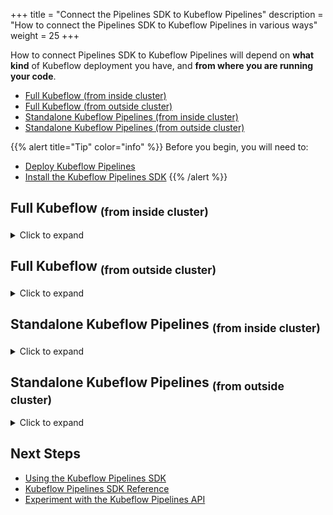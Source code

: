 +++
title = "Connect the Pipelines SDK to Kubeflow Pipelines"
description = "How to connect the Pipelines SDK to Kubeflow Pipelines in various ways"
weight = 25
+++

How to connect Pipelines SDK to Kubeflow Pipelines will depend on __what kind__ of Kubeflow deployment you have, and __from where you are running your code__.

* [Full Kubeflow (from inside cluster)](#full-kubeflow-subfrom-inside-clustersub)
* [Full Kubeflow (from outside cluster)](#full-kubeflow-subfrom-outside-clustersub)
* [Standalone Kubeflow Pipelines (from inside cluster)](#standalone-kubeflow-pipelines-subfrom-inside-clustersub)
* [Standalone Kubeflow Pipelines (from outside cluster)](#standalone-kubeflow-pipelines-subfrom-outside-clustersub)


{{% alert title="Tip" color="info" %}}
Before you begin, you will need to:
* [Deploy Kubeflow Pipelines](/docs/components/pipelines/installation/overview/)
* [Install the Kubeflow Pipelines SDK](/docs/components/pipelines/sdk/install-sdk/)
{{% /alert %}}

## Full Kubeflow <sub>(from inside cluster)</sub>

<details>
<summary>Click to expand</summary>
<hr>

When running the Pipelines SDK inside a multi-user Kubeflow cluster, a [ServiceAccount token volume](https://kubernetes.io/docs/tasks/configure-pod-container/configure-service-account/#service-account-token-volume-projection) 
can be mounted to the Pod, the Kubeflow Pipelines SDK can use this token to authenticate itself with the Kubeflow Pipelines API.

The following code creates a `kfp.Client()` using a ServiceAccount token for authentication.

```python
import kfp

# the namespace in which you deployed Kubeflow Pipelines
namespace = "kubeflow"

# the KF_PIPELINES_SA_TOKEN_PATH environment variable is used when no `path` is set
# the default KF_PIPELINES_SA_TOKEN_PATH is /var/run/secrets/kubeflow/pipelines/token
credentials = kfp.auth.ServiceAccountTokenVolumeCredentials(path=None)

client = kfp.Client(host=f"http://ml-pipeline-ui.{namespace}", credentials=credentials)

print(client.list_experiments())
```

The following Pod demonstrates mounting a ServiceAccount token volume.

```yaml
apiVersion: v1
kind: Pod
metadata:
  name: access-kfp-example
spec:
  containers:
  - image: hello-world:latest
    name: hello-world
    env:
      - ## this environment variable is automatically read by `kfp.Client()`
        ## this is the default value, but we show it here for clarity
        name: KF_PIPELINES_SA_TOKEN_PATH
        value: /var/run/secrets/kubeflow/pipelines/token
    volumeMounts:
      - mountPath: /var/run/secrets/kubeflow/pipelines
        name: volume-kf-pipeline-token
        readOnly: true
  volumes:
    - name: volume-kf-pipeline-token
      projected:
        sources:
          - serviceAccountToken:
              path: token
              expirationSeconds: 7200
              ## defined by the `TOKEN_REVIEW_AUDIENCE` environment variable on the `ml-pipeline` deployment
              audience: pipelines.kubeflow.org      
```

You may use Kubeflow's [`PodDefaults`](https://github.com/kubeflow/kubeflow/tree/master/components/admission-webhook) to inject the required ServiceAccount token volume into your Pods:

```yaml
apiVersion: kubeflow.org/v1alpha1
kind: PodDefault
metadata:
  name: access-ml-pipeline
  namespace: "<YOUR_USER_PROFILE_NAMESPACE>"
spec:
  desc: Allow access to Kubeflow Pipelines
  selector:
    matchLabels:
      access-ml-pipeline: "true"
  env:
    - ## this environment variable is automatically read by `kfp.Client()`
      ## this is the default value, but we show it here for clarity
      name: KF_PIPELINES_SA_TOKEN_PATH
      value: /var/run/secrets/kubeflow/pipelines/token
  volumes:
    - name: volume-kf-pipeline-token
      projected:
        sources:
          - serviceAccountToken:
              path: token
              expirationSeconds: 7200
              ## defined by the `TOKEN_REVIEW_AUDIENCE` environment variable on the `ml-pipeline` deployment
              audience: pipelines.kubeflow.org      
  volumeMounts:
    - mountPath: /var/run/secrets/kubeflow/pipelines
      name: volume-kf-pipeline-token
      readOnly: true
```

{{% alert title="Tip" color="info" %}}
* `PodDefaults` are namespaced resources, so you need to create one inside __each__ of your Kubeflow `Profile` namespaces.
* The Notebook Spawner UI will be aware of any `PodDefaults` in the user's namespace (they are selectable under the "configurations" section).
{{% /alert %}}

### RBAC Authorization

The Kubeflow Pipelines API respects Kubernetes RBAC, and will check RoleBindings assigned to the ServiceAccount before allowing it to take Pipelines API actions.

For example, this RoleBinding allows Pods with the `default-editor` ServiceAccount in `namespace-2` to manage Kubeflow Pipelines in `namespace-1`:

```yaml
apiVersion: rbac.authorization.k8s.io/v1
kind: RoleBinding
metadata:
  name: allow-namespace-2-kubeflow-edit
  ## this RoleBinding is in `namespace-1`, because it grants access to `namespace-1`
  namespace: namespace-1
roleRef:
  apiGroup: rbac.authorization.k8s.io
  kind: ClusterRole
  name: kubeflow-edit
subjects:
  - kind: ServiceAccount
    name: default-editor
    ## the ServiceAccount lives in `namespace-2`
    namespace: namespace-2
```

{{% alert title="Tip" color="info" %}}
* Review the ClusterRole called [`aggregate-to-kubeflow-pipelines-edit`](https://github.com/kubeflow/pipelines/blob/efb96135033fc6e6e55078d33814c45a98566e68/manifests/kustomize/base/installs/multi-user/view-edit-cluster-roles.yaml#L36-L99) 
for a list of some important `pipelines.kubeflow.org` RBAC verbs.
* Kubeflow Notebooks pods run as the `default-editor` ServiceAccount by default, so the RoleBindings for `default-editor` apply to them
and give them access to submit pipelines in their own namespace.
{{% /alert %}}

</details>

## Full Kubeflow <sub>(from outside cluster)</sub>

<details>
<summary>Click to expand</summary>
<hr>

When running the Kubeflow Pipelines SDK from outside a multi-user Kubeflow cluster (e.g. on a laptop), the `kfp.Client()` will need to be initialized with credentials.

{{% alert title="Tip" color="info" %}}
The process required will vary depending on which [distribution of Kubeflow](/docs/started/installing-kubeflow/#packaged-distributions-of-kubeflow) is being used.
{{% /alert %}}

### Example for Dex

This example is for distributions of Kubeflow which use [Dex](https://dexidp.io/) as their identity provider and have `staticPasswords` or `ldap` configured.

##### Step 1:

Expose your `istio-ingressgateway` service locally (if your Kubeflow Istio gateway is not already exposed on a public domain).

```bash
# `svc/istio-ingressgateway` may be called something else, or use different ports
kubectl port-forward --namespace istio-system svc/istio-ingressgateway 8080:80
```

##### Step 2:

This Python code defines a `KFPClientManager()` class which creates authenticated `kfp.Client()` instances when `create_kfp_client()` is called.

```python
import re
from urllib.parse import urlsplit

import kfp
import requests
import urllib3


class KFPClientManager:
    """
    A class that creates `kfp.Client` instances with Dex authentication.
    """

    def __init__(
        self,
        api_url: str,
        dex_username: str,
        dex_password: str,
        dex_auth_type: str = "local",
        skip_tls_verify: bool = False,
    ):
        """
        Initialize the KfpClient

        :param api_url: the Kubeflow Pipelines API URL
        :param skip_tls_verify: if True, skip TLS verification
        :param dex_username: the Dex username
        :param dex_password: the Dex password
        :param dex_auth_type: the auth type to use if Dex has multiple enabled, one of: ['ldap', 'local']
        """
        self._api_url = api_url
        self._skip_tls_verify = skip_tls_verify
        self._dex_username = dex_username
        self._dex_password = dex_password
        self._dex_auth_type = dex_auth_type
        self._client = None

        # ensure `dex_default_auth_type` is valid
        if self._dex_auth_type not in ["ldap", "local"]:
            raise ValueError(
                f"Invalid `dex_auth_type` '{self._dex_auth_type}', must be one of: ['ldap', 'local']"
            )

    def _get_session_cookies(self) -> str:
        """
        Get the session cookies by authenticating against Dex
        :return: a string of session cookies in the form "key1=value1; key2=value2"
        """

        # use a persistent session (for cookies)
        s = requests.Session()

        # disable SSL verification, if requested
        if self._skip_tls_verify:
            s.verify = False
            urllib3.disable_warnings(urllib3.exceptions.InsecureRequestWarning)

        # GET the api_url, which should redirect to Dex
        resp = s.get(self._api_url, allow_redirects=True)
        if resp.status_code != 200:
            raise RuntimeError(
                f"HTTP status code '{resp.status_code}' for GET against: {self._api_url}"
            )

        # if we were NOT redirected, then the endpoint is unsecured
        if len(resp.history) == 0:
            # no cookies are needed
            return ""

        # if we are at `/auth?=xxxx` path, we need to select an auth type
        url_obj = urlsplit(resp.url)
        if re.search(r"/auth$", url_obj.path):
            url_obj = url_obj._replace(
                path=re.sub(r"/auth$", f"/auth/{self._dex_auth_type}", url_obj.path)
            )

        # if we are at `/auth/xxxx/login` path, then we are at the login page
        if re.search(r"/auth/.*/login$", url_obj.path):
            dex_login_url = url_obj.geturl()
        else:
            # otherwise, we need to follow a redirect to the login page
            resp = s.get(url_obj.geturl(), allow_redirects=True)
            if resp.status_code != 200:
                raise RuntimeError(
                    f"HTTP status code '{resp.status_code}' for GET against: {url_obj.geturl()}"
                )
            dex_login_url = resp.url

        # attempt Dex login
        resp = s.post(
            dex_login_url,
            data={"login": self._dex_username, "password": self._dex_password},
            allow_redirects=True,
        )
        if resp.status_code != 200:
            raise RuntimeError(
                f"HTTP status code '{resp.status_code}' for POST against: {dex_login_url}"
            )

        # if we were NOT redirected, then the login credentials were probably invalid
        if len(resp.history) == 0:
            raise RuntimeError(
                f"Login credentials are probably invalid - "
                f"No redirect after POST to: {dex_login_url}"
            )

        return "; ".join([f"{c.name}={c.value}" for c in s.cookies])

    def _create_kfp_client(self) -> kfp.Client:
        try:
            session_cookies = self._get_session_cookies()
        except Exception as ex:
            raise RuntimeError(f"Failed to get Dex session cookies") from ex

        # monkey patch the kfp.Client to support disabling SSL verification
        # kfp only added support in v2: https://github.com/kubeflow/pipelines/pull/7174
        original_load_config = kfp.Client._load_config

        def patched_load_config(client_self, *args, **kwargs):
            config = original_load_config(client_self, *args, **kwargs)
            config.verify_ssl = not self._skip_tls_verify
            return config

        patched_kfp_client = kfp.Client
        patched_kfp_client._load_config = patched_load_config

        return patched_kfp_client(
            host=self._api_url,
            cookies=session_cookies,
        )

    def create_kfp_client(self) -> kfp.Client:
        """Get a newly authenticated Kubeflow Pipelines client."""
        return self._create_kfp_client()
```

##### Step 3:

This Python code uses the previously defined `KFPClientManager()` class to create an authenticated `kfp.Client()`.

```python
# initialize a KFPClientManager
kfp_client_manager = KFPClientManager(
    api_url="http://localhost:8080/pipeline",
    dex_username="user@example.com",
    dex_password="12341234",
    dex_auth_type="local",
    skip_tls_verify=False,
)

# get a newly authenticated KFP client
# TIP: long-lived sessions might need to get a new client when their session expires
kfp_client = kfp_client_manager.create_kfp_client()

# test the client by listing experiments
kfp_client.list_experiments(namespace="my-profile-namespace")
```

</details>

## Standalone Kubeflow Pipelines <sub>(from inside cluster)</sub>

<details>
<summary>Click to expand</summary>
<hr>

{{% alert title="Warning" color="warning" %}}
This information only applies to _Standalone Kubeflow Pipelines_.
{{% /alert %}}

When running inside the Kubernetes cluster, you may connect Pipelines SDK directly to the `ml-pipeline-ui` service via [cluster-internal service DNS resolution](https://kubernetes.io/docs/concepts/services-networking/service/#discovering-services).

{{% alert title="Tip" color="info" %}}
In [standalone deployments](/docs/components/pipelines/installation/standalone-deployment/) of Kubeflow Pipelines, there is no authentication enforced on the `ml-pipeline-ui` service.
{{% /alert %}}

For example, when running in the __same namespace__ as Kubeflow:

```python
import kfp

client = kfp.Client(host="http://ml-pipeline-ui:80")

print(client.list_experiments())
```

For example, when running in a __different namespace__ to Kubeflow:

```python
import kfp

# the namespace in which you deployed Kubeflow Pipelines
namespace = "kubeflow" 

client = kfp.Client(host=f"http://ml-pipeline-ui.{namespace}")

print(client.list_experiments())
```

</details>

## Standalone Kubeflow Pipelines <sub>(from outside cluster)</sub>

<details>
<summary>Click to expand</summary>
<hr>

{{% alert title="Warning" color="warning" %}}
This information only applies to _Standalone Kubeflow Pipelines_.
{{% /alert %}}

When running outside the Kubernetes cluster, you may connect Pipelines SDK to the `ml-pipeline-ui` service by using [kubectl port-forwarding](https://kubernetes.io/docs/tasks/access-application-cluster/port-forward-access-application-cluster/).

{{% alert title="Tip" color="info" %}}
In [standalone deployments](/docs/components/pipelines/installation/standalone-deployment/) of Kubeflow Pipelines, there is no authentication enforced on the `ml-pipeline-ui` service.
{{% /alert %}}

__Step 1:__ run the following command on your external system to initiate port-forwarding:

```bash
# change `--namespace` if you deployed Kubeflow Pipelines into a different namespace
kubectl port-forward --namespace kubeflow svc/ml-pipeline-ui 3000:80
```

__Step 2:__ the following code will create a `kfp.Client()` against your port-forwarded `ml-pipeline-ui` service:

```python
import kfp

client = kfp.Client(host="http://localhost:3000")

print(client.list_experiments())
```

</details>


## Next Steps

* [Using the Kubeflow Pipelines SDK](/docs/components/pipelines/tutorials/sdk-examples/)
* [Kubeflow Pipelines SDK Reference](https://kubeflow-pipelines.readthedocs.io/en/stable/)
* [Experiment with the Kubeflow Pipelines API](/docs/components/pipelines/tutorials/api-pipelines/)
